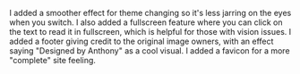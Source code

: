 I added a smoother effect for theme changing so it's less jarring on the eyes when you switch. I also added a fullscreen feature where you can click on the text to read it in fullscreen, which is helpful for those with vision issues. I added a footer giving credit to the original image owners, with an effect saying "Designed by Anthony" as a cool visual. I added a favicon for a more "complete" site feeling.
